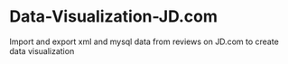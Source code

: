 # Data-Visualization-JD.com
Import and export xml and mysql data from reviews on JD.com to create data visualization 
